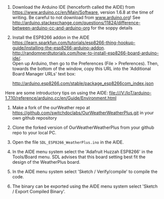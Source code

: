 

1. Download the Arduino IDE (henceforth called the AIDE) from <https://www.arduino.cc/en/Main/Software>, version 1.6.8 at the time of writing. Be careful to not download from www.arduino.org! See <http://arduino.stackexchange.com/questions/11824/difference-between-arduino-cc-and-arduino-org> for the soppy details

1. Install the ESP8266 addon in the AIDE <https://learn.sparkfun.com/tutorials/esp8266-thing-hookup-guide/installing-the-esp8266-arduino-addon>.   
<http://randomnerdtutorials.com/how-to-install-esp8266-board-arduino-ide/>.  
Open up Arduino, then go to the Preferences (File > Preferences). Then, towards the bottom of the window, copy this URL into the 'Additional Board Manager URLs' text box:

    http://arduino.esp8266.com/stable/package_esp8266com_index.json

Here are some introductory tips on using the AIDE: <file:///V:/IoT/arduino-1.7.10/reference/arduino.cc/en/Guide/Environment.html>       

1. Make a fork of the ourWeather repo at <https://github.com/switchdoclabs/OurWeatherWeatherPlus.git> in your own github repository

1. Clone the forked version of OurWeatherWeatherPlus from your github repo to your local PC.

1. Open the file `SDL_ESP8266_WeatherPlus.ino` in the AIDE.

1. In the AIDE menu system select the 'Adafruit Huzzah ESP8266' in the Tools/Board menu. SDL advises that this board setting best fit the design of the WeatherPlus board.

1. In the AIDE menu system select 'Sketch / Verify/compile' to compile the code.  

1. The binary can be exported using the AIDE menu system select 'Sketch / Export Compiled Binary'.
